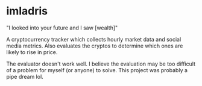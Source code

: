 # imladris
"I looked into your future and I saw [wealth]"

A cryptocurrency tracker which collects hourly market data and social media metrics. Also evaluates the cryptos to determine which ones are likely to rise in price.

The evaluator doesn't work well. I believe the evaluation may be too difficult of a problem for myself (or anyone) to solve. This project was probably a pipe dream lol.